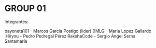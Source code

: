 GROUP 01
==================

Integrantes:

bayoneta101 - Marcos Garcia Postigo (lider)
0MLG - Maria Lopez Gallardo
iHiryou - Pedro Pedregal Pérez
RakshaCode - Sergio Ángel Serna Santamaría